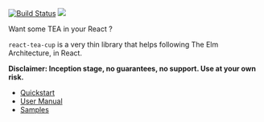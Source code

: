 [![Build Status](https://travis-ci.org/vankeisb/react-tea-cup.svg?branch=develop)](https://travis-ci.org/vankeisb/react-tea-cup) ![](https://img.shields.io/github/tag/vankeisb/react-tea-cup.svg?label=latest&style=flat)

Want some TEA in your React ?

`react-tea-cup` is a very thin library that helps following The Elm Architecture, in React. 

**Disclaimer: Inception stage, no guarantees, no support. Use at your own risk.**

* [Quickstart](doc/quickstart.md)  
* [User Manual](doc/manual.md)
* [Samples](./samples)
